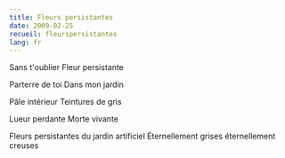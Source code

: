 ```yaml
---
title: Fleurs persistantes
date: 2009-02-25
recueil: fleurspersistantes
lang: fr
---
```


Sans t'oublier
Fleur persistante

Parterre de toi
Dans mon jardin

Pâle intérieur
Teintures de gris

Lueur perdante
Morte vivante

Fleurs persistantes du jardin artificiel
Éternellement grises éternellement creuses
